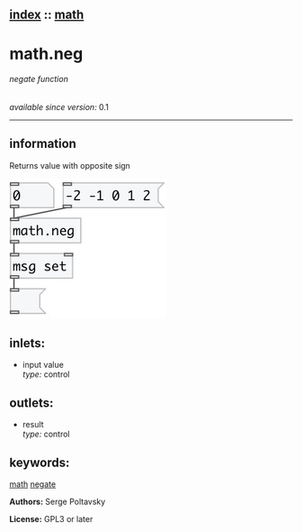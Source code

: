 [index](index.html) :: [math](category_math.html)
---

# math.neg

###### negate function

*available since version:* 0.1

---


## information
Returns value with opposite sign


[![example](../examples/img/math.neg.jpg)](../examples/pd/math.neg.pd)









## inlets:

* input value<br>
_type:_ control



## outlets:

* result<br>
_type:_ control



## keywords:

[math](keywords/math.html)
[negate](keywords/negate.html)






**Authors:** Serge Poltavsky




**License:** GPL3 or later





